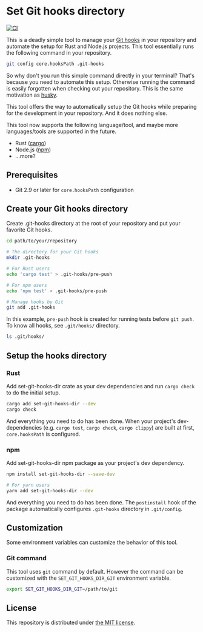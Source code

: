 Set Git hooks directory
=======================
[![CI][ci-badge]][ci]

This is a deadly simple tool to manage your [Git hooks][hooks] in your repository and automate the setup for Rust and
Node.js projects. This tool essentially runs the following command in your repository.

```sh
git config core.hooksPath .git-hooks
```

So why don't you run this simple command directly in your terminal? That's because you need to automate this setup.
Otherwise running the command is easily forgotten when checking out your repository. This is the same motivation as
[husky][].

This tool offers the way to automatically setup the Git hooks while preparing for the development in your repository.
And it does nothing else.

This tool now supports the following language/tool, and maybe more languages/tools are supported in the future.

- Rust ([cargo][])
- Node.js ([npm][])
- ...more?

## Prerequisites

- Git 2.9 or later for `core.hooksPath` configuration

## Create your Git hooks directory

Create .git-hooks directory at the root of your repository and put your favorite Git hooks.

```sh
cd path/to/your/repository

# The directory for your Git hooks
mkdir .git-hooks

# For Rust users
echo 'cargo test' > .git-hooks/pre-push

# For npm users
echo 'npm test' > .git-hooks/pre-push

# Manage hooks by Git
git add .git-hooks
```

In this example, `pre-push` hook is created for running tests before `git push`. To know all hooks, see `.git/hooks/`
directory.

```sh
ls .git/hooks/
```

## Setup the hooks directory

### Rust

Add set-git-hooks-dir crate as your dev dependencies and run `cargo check` to do the initial setup.

```sh
cargo add set-git-hooks-dir --dev
cargo check
```

And everything you need to do has been done. When your project's dev-dependencies (e.g. `cargo test`, `cargo check`,
`cargo clippy`) are built at first, `core.hooksPath` is configured.

### npm

Add set-git-hooks-dir npm package as your project's dev dependency.

```sh
npm install set-git-hooks-dir --save-dev

# For yarn users
yarn add set-git-hooks-dir --dev
```

And everything you need to do has been done. The `postinstall` hook of the package automatically configures
`.git-hooks` directory in `.git/config`.

## Customization

Some environment variables can customize the behavior of this tool.

### Git command

This tool uses `git` command by default. However the command can be customized with the `SET_GIT_HOOKS_DIR_GIT`
environment variable.

```sh
export SET_GIT_HOOKS_DIR_GIT=/path/to/git
```

## License

This repository is distributed under [the MIT license](LICENSE).


[ci-badge]: https://github.com/rhysd/set-git-hooks-dir/actions/workflows/ci.yaml/badge.svg
[ci]: https://github.com/rhysd/set-git-hooks-dir/actions/workflows/ci.yaml
[hooks]: https://git-scm.com/docs/githooks
[cargo]: https://doc.rust-lang.org/cargo/
[npm]: https://www.npmjs.com/
[husky]: https://typicode.github.io/husky/
[build-script]: https://doc.rust-lang.org/cargo/reference/build-scripts.html
[cfg]: https://doc.rust-lang.org/reference/conditional-compilation.html
